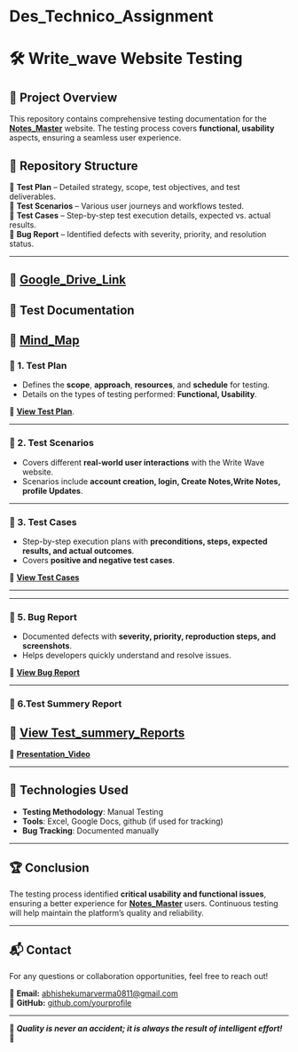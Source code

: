 # Des_Technico_Assignment
# 🛠️ Write_wave Website Testing

## 📌 Project Overview  
This repository contains comprehensive testing documentation for the  **[Notes_Master](https://notes-makers.vercel.app/)**   website. The testing process covers **functional, usability** aspects, ensuring a seamless user experience.  

## 📂 Repository Structure  
📁 **Test Plan** – Detailed strategy, scope, test objectives, and test deliverables.  
📁 **Test Scenarios** – Various user journeys and workflows tested.  
📁 **Test Cases** – Step-by-step test execution details, expected vs. actual results.  
📁 **Bug Report** – Identified defects with severity, priority, and resolution status.  

---
📄 **[Google_Drive_Link](https://drive.google.com/drive/folders/14YZi9NwdAIzjSZHj3YFhSzxdxcTFSFNP?usp=sharing)**  
---

## 📑 Test Documentation  
📄 **[Mind_Map](https://drive.google.com/file/d/1v8YHf3gms_bDYqyweDpSz6KzacXD-GFO/view?usp=sharing)**  
---
### 🔹 1. Test Plan  
- Defines the **scope**, **approach**, **resources**, and **schedule** for testing.  
- Details on the types of testing performed: **Functional, Usability**.  

📄 **[View Test Plan](https://docs.google.com/document/d/1LD2N2qNAbNs_Rr2gfJRvb2Jmj8ZXnSHL/edit?usp=sharing&ouid=104238443170318591543&rtpof=true&sd=true)**. 

---

### 🔹 2. Test Scenarios  
- Covers different **real-world user interactions** with the Write Wave website.  
- Scenarios include **account creation, login, Create Notes,Write Notes, profile Updates**.  
 ---

### 🔹 3. Test Cases  
- Step-by-step execution plans with **preconditions, steps, expected results, and actual outcomes**.  
- Covers **positive and negative test cases**.  

📄 **[View Test Cases](https://docs.google.com/spreadsheets/d/1nuWeIKdqgYdednEv7kJzW4rj65gdRcjv/edit?usp=sharing&ouid=104238443170318591543&rtpof=true&sd=true)**  

---
---

### 🔹 5. Bug Report  
- Documented defects with **severity, priority, reproduction steps, and screenshots**.  
- Helps developers quickly understand and resolve issues.  

📄 **[View Bug Report](https://docs.google.com/spreadsheets/d/1oEDF7H_aAcZ_G5mX0geOYv_CRZfjg9CK/edit?usp=sharing&ouid=104238443170318591543&rtpof=true&sd=true)**  

---

### 🔹 6.Test Summery Report
📄 **[View Test_summery_Reports](https://docs.google.com/document/d/193JW8ONTnfv5dr6iDYxudIEPbdz-RBQr/edit?usp=sharing&ouid=104238443170318591543&rtpof=true&sd=true)**  
---
📄 **[Presentation_Video]()**  

---

## 🚀 Technologies Used  
- **Testing Methodology**: Manual Testing  
- **Tools**: Excel, Google Docs, github (if used for tracking)  
- **Bug Tracking**: Documented manually  

---

## 🏆 Conclusion  
The testing process identified **critical usability and functional issues**, ensuring a better experience for **[Notes_Master](https://notes-makers.vercel.app//)**  users. Continuous testing will help maintain the platform’s quality and reliability.  

---

## 📬 Contact  
For any questions or collaboration opportunities, feel free to reach out!  

📧 **Email:** abhishekumarverma0811@gmail.com  
🔗 **GitHub:** [github.com/yourprofile](https://github.com/theabhishekmauryaa)  

---

🎯 _**Quality is never an accident; it is always the result of intelligent effort!**_ 🚀
